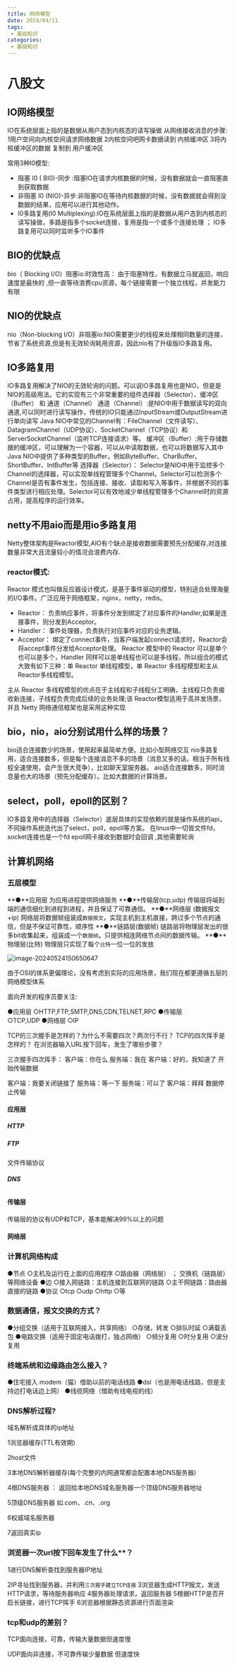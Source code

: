 ```yaml
---
title: 网络模型
date: 2024/04/11
tags:
 - 基础知识
categories:
 - 基础知识
---
```

 # 八股文  

## IO网络模型
IO在系统层面上指的是数据从用户态到内核态的读写操做
从网络接收消息的步骤:
1用户空间向内核空间请求网络数据
2内核空间吧网卡数据读到 内核缓冲区
3将内核缓冲区的数据 复制到 用户缓冲区

常用3种I0模型:
- 阻塞 I0 ( BI0)-同步 :阻塞IO在请求内核数据的时候，没有数据就会一直阻塞直到获取数据
- 非阻塞 I0 (NIO)-异步:非阻塞IO在等待内核数据的时候，没有数据就会得到没数据的结果，应用可以进行其他动作。
- I0多路复用(I0 Multiplexing):IO在系统层面上指的是数据从用户态到内核态的读写操做，多路是指多个socket连接，复用是指一个或多个连接处理 ； IO多路复用可以同时监听多个IO事件


## BIO的优缺点
bio（ Blocking I/O）阻塞io:时效性高： 由于阻塞特性，有数据立马就返回，响应速度是最快的 ,但一直等待浪费cpu资源，每个链接需要一个独立线程，并发能力有限
## NIO的优缺点
nio（Non-blocking I/O）非阻塞io:NIO需要更少的线程来处理相同数量的连接，节省了系统资源,但是有无效轮询耗用资源，因此nio有了升级版IO多路复用。
## IO多路复用
IO多路复用解决了NIO的无效轮询的问题。可以说IO多路复用也是NIO，但是是NIO的高级用法。它的实现有三个非常重要的组件选择器（Selector）、缓冲区（Buffer） 和 通道（Channel）
通道（Channel）:是NIO中用于数据读写的双向通道,可以同时进行读写操作，传统的IO只能通过InputStream或OutputStream进行单向读写
                Java NIO中常见的Channel有：FileChannel（文件读写）、DatagramChannel（UDP协议）、SocketChannel（TCP协议）和ServerSocketChannel（监听TCP连接请求）等。
缓冲区（Buffer）:用于存储数据的缓冲区，可以理解为一个容器，可以从中读取数据，也可以将数据写入其中
                Java NIO中提供了多种类型的Buffer，例如ByteBuffer、CharBuffer、ShortBuffer、IntBuffer等
选择器（Selector）： Selector是NIO中用于监控多个Channel的选择器，可以实现单线程管理多个Channel。Selector可以检测多个Channel是否有事件发生，包括连接、接收、读取和写入等事件，并根据不同的事件类型进行相应处理。Selector可以有效地减少单线程管理多个Channel时的资源占用，提高程序的运行效率。  


## netty不用aio而是用io多路复用
Netty整体架构是Reactor模型,AIO有个缺点是接收数据需要预先分配缓存,对连接数量非常大且流量较小的情况会浪费内存.

### reactor模式:
Reactor 模式也叫做反应器设计模式，是基于事件驱动的模型，特别适合处理海量的I/O事件。广泛应用于网络框架，nginx，netty，redis。
- Reactor： 负责响应事件，将事件分发到绑定了对应事件的Handler,如果是连接事件，则分发到Acceptor。
- Handler： 事件处理器，负责执行对应事件对应的业务逻辑。
- Acceptor： 绑定了connect事件，当客户端发起connect请求时，Reactor会将accept事件分发给Acceptor处理。
 Reactor 模型中的 Reactor 可以是单个也可以是多个，Handler 同样可以是单线程也可以是多线程，所以组合的模式大致有如下三种：单 Reactor 单线程模型，单 Reactor 多线程模型和主从Reactor多线程模型。

 主从 Reactor 多线程模型的优点在于主线程和子线程分工明确，主线程只负责接收新连接，子线程负责完成后续的业务处理;该 Reactor模型适用于高并发场景，并且 Netty 网络通信框架也是采用这种实现


## bio，nio，aio分别试用什么样的场景？
bio适合连接数少的场景，使用起来最简单方便。比如小型网络交互
nio多路复用，适合连接数多，但是每个连接消息不多的场景（消息又多的话，相当于所有线程全速使用，会产生很大竞争），比如聊天室服务器。
aio适合连接数多，同时消息量也大的场景（预先分配缓存）。比如大数据的计算场景。

## select，poll，epoll的区别？
IO多路复用中的选择器（Selector）底层具体的实现依赖的就是操作系统的api，不同操作系统迭代出了select，poll，epoll等方案。
在linux中一切皆文件fd，socket连接也是一个fd
epoll网卡接收到数据时会回调 ,其他需要轮询



## 计算机网络

### **五层模型**

**●**应用层
为应用进程提供网络服务
**●**传输层(tcp,udp)
传输层将端到端的通信细化到进程到进程，并且保证了可靠通信。
**●**网络层 (数据报文+ip)
网络层将数据帧组装成`数据报文`，实现主机到主机直接，跨过多个节点的通信，但是不保证可靠性，顺序性
**●**链路层(数据帧)
链路层将物理层发出的很多bit收集起来，组装成一个`数据帧`。只提供相连网络节点间的数据传输。
**●**物理层(比特)
物理层只实现了每个`比特`一位一位的发放

![image-20240524150650647](网络模型.assets/image-20240524150650647.png)

由于OSI的体系更偏理论，没有考虑到实际的应用场景，我们现在都更遵循五层的网络模型体系

面向开发的程序员要关注:

●应用层
○HTTP,FTP,SMTP,DNS,CDN,TELNET,RPC
●传输层	
○TCP,UDP
●网络层
○IP

TCP的三次握手是怎样的？为什么不需要四次？两次行不行？
TCP的四次挥手是怎样的？
在浏览器输入URL按下回车，发生了哪些步骤？


三次握手四次挥手：
客户端：你在么
服务端：我在
客户端：好的，我知道了
开始传输数据

客户端：我要关闭链接了
服务端：等一下
服务端：可以了
客户端：拜拜
数据停止传输
#### 应用层



##### HTTP

##### FTP

文件传输协议

##### DNS



###### 

#### 传输层

传输层的协议有UDP和TCP，基本能解决99%以上的问题

#### 网络层







### 计算机网络构成

●节点
○主机及运行在上面的应用程序
○路由器（网络层）  ；  交换机（链路层）等网络设备
●边
○接入网链路：主机连接到互联网的链路
○主干网链路：路由器直接的链路
●协议
○tcp
○udp
○http
○等



### **数据通信，报文交换的方式？**

●分组交换（适用于互联网接入，共享网络）
○存储，转发
○排队时延
○满载丢包
●电路交换（适用于固定电话拨打，独占网络）
○频分复用
○时分复用
○波分复用



### **终端系统和边缘路由怎么接入？**

●住宅接入 modem（猫）借助以前的电话线路
●dsl（也是用电话线路，但是支持边打电话边上网）
●线缆网络（借助有线电视的线）

### DNS解析过程?

域名解析成具体的ip地址

1浏览器缓存(TTL有效期)

2host文件

3本地DNS解析器缓存(每个完整的内网通常都会配置本地DNS服务器)

4根DNS服务器 ： 返回给本地DNS域名服务器一个顶级DNS服务器地址

5顶级DNS服务器 如.com、.cn、.org

6权威域名服务器

7返回真实ip

### 浏览器一次url按下回车发生了什么**？

1进行DNS解析查找到服务器IP地址

2IP寻址找到服务器，并利用`三次握手建立TCP连接`
3浏览器生成HTTP报文，发送HTTP请求，等待服务器响应
4服务器处理请求，返回服务器
5根据HTTP是否开启长链接，进行TCP挥手
6浏览器根据静态资源进行页面渲染

###  **tcp和udp的差别？**

TCP面向连接，可靠，传输大量数据但速度慢

UDP面向非连接，不可靠传输少量数据 但速度快


